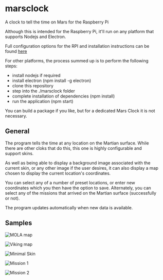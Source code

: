 # marsclock
 A clock to tell the time on Mars for the Raspberry Pi

Although this is intended for the Raspberry Pi, it'll run on any platform that supports Nodejs and Electron.

Full configuration options for the RPI and installation instructions can be found [here](https://philip-p-ide.uk/doku.php/blog/articles/raspberry_pi/mclock)

For other platforms, the process summed up is to perform the following steps:
  * install nodejs if required
  * install electron (npm install -g electron)
  * clone this repository
  * step into the ./marsclock folder
  * complete installation of dependencies (npm install)
  * run the application (npm start)

You can build a package if you like, but for a dedicated Mars Clock it is not necessary.

## General
The program tells the time at any location on the Martian surface. While there are other cloks that do this, this one is highly configurable and support skins.

As well as being able to display a background image associated with the current skin, or any other image if the user desires, it can also display a map chosen to display the current location's coordinates.

You can select any of a number of preset locations, or enter new coordinates which you then have the option to save. Alternately, you can select any of the missions that arrived on the Martian surface (successfully or not).

The program updates automatically when new data is available.

## Samples

![MOLA map](https://philip-p-ide.uk/lib/exe/fetch.php/blog/articles/raspberry/phys_marsclock/bg_mola_map2.png)

![Viking map](https://philip-p-ide.uk/lib/exe/fetch.php/blog/articles/raspberry/phys_marsclock/bg_viking_map.png)

![Minimal Skin](https://philip-p-ide.uk/lib/exe/fetch.php/blog/articles/raspberry/phys_marsclock/skin_minimal.png)

![Mission 1](https://philip-p-ide.uk/lib/exe/fetch.php/blog/articles/raspberry/phys_marsclock/skin_mission1.png)

![Mission 2](https://philip-p-ide.uk/lib/exe/fetch.php/blog/articles/raspberry/phys_marsclock/skin_mission2.png)
